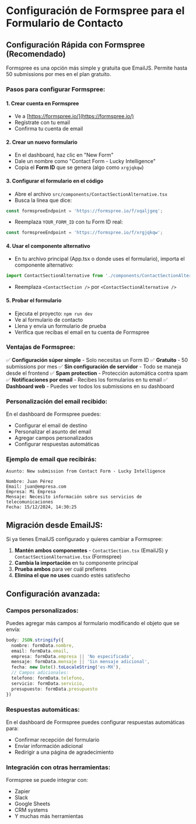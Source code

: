 # Configuración de Formspree para el Formulario de Contacto

## Configuración Rápida con Formspree (Recomendado)

Formspree es una opción más simple y gratuita que EmailJS. Permite hasta 50 submissions por mes en el plan gratuito.

### Pasos para configurar Formspree:

#### 1. Crear cuenta en Formspree
- Ve a [https://formspree.io/](https://formspree.io/)
- Regístrate con tu email
- Confirma tu cuenta de email

#### 2. Crear un nuevo formulario
- En el dashboard, haz clic en "New Form"
- Dale un nombre como "Contact Form - Lucky Intelligence"
- Copia el **Form ID** que se genera (algo como `xrgjqkqw`)

#### 3. Configurar el formulario en el código
- Abre el archivo `src/components/ContactSectionAlternative.tsx`
- Busca la línea que dice:
```typescript
const formspreeEndpoint = 'https://formspree.io/f/xqaljgeq';
```
- Reemplaza `YOUR_FORM_ID` con tu Form ID real:
```typescript
const formspreeEndpoint = 'https://formspree.io/f/xrgjqkqw';
```

#### 4. Usar el componente alternativo
- En tu archivo principal (App.tsx o donde uses el formulario), importa el componente alternativo:
```typescript
import ContactSectionAlternative from './components/ContactSectionAlternative';
```
- Reemplaza `<ContactSection />` por `<ContactSectionAlternative />`

#### 5. Probar el formulario
- Ejecuta el proyecto: `npm run dev`
- Ve al formulario de contacto
- Llena y envía un formulario de prueba
- Verifica que recibas el email en tu cuenta de Formspree

### Ventajas de Formspree:
✅ **Configuración súper simple** - Solo necesitas un Form ID
✅ **Gratuito** - 50 submissions por mes
✅ **Sin configuración de servidor** - Todo se maneja desde el frontend
✅ **Spam protection** - Protección automática contra spam
✅ **Notificaciones por email** - Recibes los formularios en tu email
✅ **Dashboard web** - Puedes ver todos los submissions en su dashboard

### Personalización del email recibido:
En el dashboard de Formspree puedes:
- Configurar el email de destino
- Personalizar el asunto del email
- Agregar campos personalizados
- Configurar respuestas automáticas

### Ejemplo de email que recibirás:
```
Asunto: New submission from Contact Form - Lucky Intelligence

Nombre: Juan Pérez
Email: juan@empresa.com
Empresa: Mi Empresa
Mensaje: Necesito información sobre sus servicios de telecomunicaciones
Fecha: 15/12/2024, 14:30:25
```

## Migración desde EmailJS:

Si ya tienes EmailJS configurado y quieres cambiar a Formspree:

1. **Mantén ambos componentes** - `ContactSection.tsx` (EmailJS) y `ContactSectionAlternative.tsx` (Formspree)
2. **Cambia la importación** en tu componente principal
3. **Prueba ambos** para ver cuál prefieres
4. **Elimina el que no uses** cuando estés satisfecho

## Configuración avanzada:

### Campos personalizados:
Puedes agregar más campos al formulario modificando el objeto que se envía:

```typescript
body: JSON.stringify({
  nombre: formData.nombre,
  email: formData.email,
  empresa: formData.empresa || 'No especificada',
  mensaje: formData.mensaje || 'Sin mensaje adicional',
  fecha: new Date().toLocaleString('es-MX'),
  // Campos adicionales:
  telefono: formData.telefono,
  servicio: formData.servicio,
  presupuesto: formData.presupuesto
})
```

### Respuestas automáticas:
En el dashboard de Formspree puedes configurar respuestas automáticas para:
- Confirmar recepción del formulario
- Enviar información adicional
- Redirigir a una página de agradecimiento

### Integración con otras herramientas:
Formspree se puede integrar con:
- Zapier
- Slack
- Google Sheets
- CRM systems
- Y muchas más herramientas
